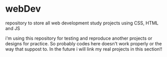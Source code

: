 # webDev
 repository to store all web development study projects using CSS, HTML and JS

i'm using this repository for testing and reproduce another projects or designs for practice. So probably codes here doesn't work properly or the way that suppost to.
In the future i will link my real projects in this section!! 

